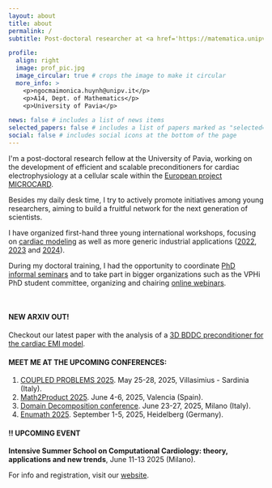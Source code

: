 ```yaml
---
layout: about
title: about
permalink: /
subtitle: Post-doctoral researcher at <a href='https://matematica.unipv.it/'>University of Pavia</a>. 

profile:
  align: right
  image: prof_pic.jpg
  image_circular: true # crops the image to make it circular
  more_info: >
    <p>ngocmaimonica.huynh@unipv.it</p>
    <p>A14, Dept. of Mathematics</p>
    <p>University of Pavia</p>

news: false # includes a list of news items
selected_papers: false # includes a list of papers marked as "selected={true}"
social: false # includes social icons at the bottom of the page
---
```

I'm a post-doctoral research fellow at the University of Pavia, working on the development of efficient and scalable preconditioners for cardiac electrophysiology at a cellular scale within the [European project MICROCARD](https://microcard.eu/index-en.html).

Besides my daily desk time, I try to actively promote initiatives among young researchers, aiming to build a fruitful network for the next generation of scientists.

I have organized first-hand three young international workshops, focusing on [cardiac modeling](https://mate.unipv.it/workshop-young-cardiac/) as well as more generic industrial applications ([2022](https://mate.unipv.it/matcomp22/), [2023](https://mate.unipv.it/matcomp23/) and [2024](https://sites.google.com/universitadipavia.it/compmat-spring-workshop/compmat-2024?authuser=0)).

During my doctoral training, I had the opportunity to coordinate [PhD informal seminars](https://euler.unipv.it/seminaridott/) and to take part in bigger organizations such as the VPHi PhD student committee, organizing and chairing [online webinars](https://www.vph-institute.org/webinar.html).

<br>

#### NEW ARXIV OUT!
Checkout our latest paper with the analysis of a [3D BDDC preconditioner for the cardiac EMI model](http://arxiv.org/abs/2502.07722).

#### MEET ME AT THE UPCOMING CONFERENCES:
1. [COUPLED PROBLEMS 2025](https://coupled2025.cimne.com/). May 25-28, 2025, Villasimius - Sardinia (Italy).
2. [Math2Product 2025](https://www.m2p2025.com/M2P2025). June 4-6, 2025, Valencia (Spain).
3. [Domain Decomposition conference](https://www.dd29.polimi.it/). June 23-27, 2025, Milano (Italy).
4. [Enumath 2025](https://www.enumath2025.eu/). September 1-5, 2025, Heidelberg (Germany).

#### !! UPCOMING EVENT
**Intensive Summer School on Computational Cardiology: theory, applications and new trends**, June 11-13 2025 (Milano). 

For info and registration, visit our [website](https://sites.google.com/view/isscc/home?authuser=0).

